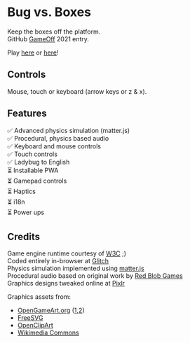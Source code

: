 # Bug vs. Boxes

Keep the boxes off the platform.  
GitHub [GameOff](https://itch.io/jam/game-off-2021) 2021 entry.

Play [here](https://bugvsboxes.glitch.me/) or [here](https://joegaffey.itch.io/bugvsboxes)!

## Controls
Mouse, touch or keyboard (arrow keys or z & x).

## Features

✅  Advanced physics simulation (matter.js)  
✅  Procedural, physics based audio  
✅  Keyboard and mouse controls  
✅  Touch controls  
✅  Ladybug to English  
⏳  Installable PWA  
⏳  Gamepad controls  
⏳  Haptics  
⏳  i18n  
⏳  Power ups  


## Credits

Game engine runtime courtesy of [W3C](https://www.w3.org/wiki/Open_Web_Platform) ;)  
Coded entirely in-browser at [Glitch](https://glitch.com/edit/#!/bugvsboxes)  
Physics simulation implemented using [matter.js](https://brm.io/matter-js/)  
Procedural audio based on original work by [Red Blob Games](https://www.redblobgames.com/x/1618-webaudio/)  
Graphics designs tweaked online at [Pixlr](https://pixlr.com/)  

Graphics assets from:
* [OpenGameArt.org](https://opengameart.org) ([1](https://opengameart.org/content/game-background-forest),[2](https://opengameart.org/content/cartoon-wooden-crate))  
* [FreeSVG](https://freesvg.org/ladybug-white-eyes)  
* [OpenClipArt](https://openclipart.org/detail/299762/simple-grasss)  
* [Wikimedia Commons](https://commons.wikimedia.org/wiki/File:Volkswagen_Beetle_car.svg)  